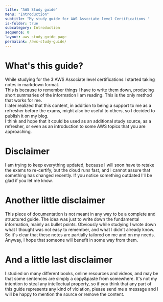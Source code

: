 ```yaml
---
title: "AWS Study guide"
menu: "Introduction"
subtitle: "My study guide for AWS Associate level Certifications "
is-folder: true
subcategory: Introduction
sequence: 0
layout: aws_study_guide_page
permalink: /aws-study-guide/
---
```



# What's this guide?

While studying for the 3 AWS Associate level certifications I started taking notes in markdown format.  
This is because to remember things I have to write them down, producing short summaries of the information I am reading. This is the only method that works for me.  
I later realized that this content, in addition to being a support to me as a refresher before the exams, might also be useful to others, so I decided to publish it on my blog.  
I think and hope that it could be used as an additional study source, as a refresher, or even as an introduction to some AWS topics that you are approaching.

# Disclaimer
I am trying to keep everything updated, because I will soon have to retake the exams to re-certify, but the cloud runs fast, and I cannot assure that something has changed recently. If you notice something outdated I'll be glad if you let me know.  

# Another little disclaimer
This piece of documentation is not meant in any way to be a complete and structured guide.
The idea was just to write down the fundamental information, mainly as bullet points. Obviously while studying I wrote down what I thought was not easy to remember, and what I didn't already know. So it's clear that these notes are partially tailored on me and on my needs.  
Anyway, I hope that someone will benefit in some way from them.

# And a little last disclaimer
I studied on many different books, online resources and videos, and may be that some sentences are simply a copy&paste from somewhere. It's not my intention to steal any intellectual property, so if you think that any part of this guide represents any kind of violation, please send me a message and I will be happy to mention the source or remove the content.
